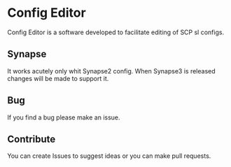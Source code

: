 # Config Editor 

Config Editor is a software developed to facilitate editing of SCP sl configs.

## Synapse

It works acutely only whit Synapse2 config. 
When Synapse3 is released changes will be made to support it.

## Bug

If you find a bug please make an issue.

## Contribute

You can create Issues to suggest ideas or you can make pull requests.
